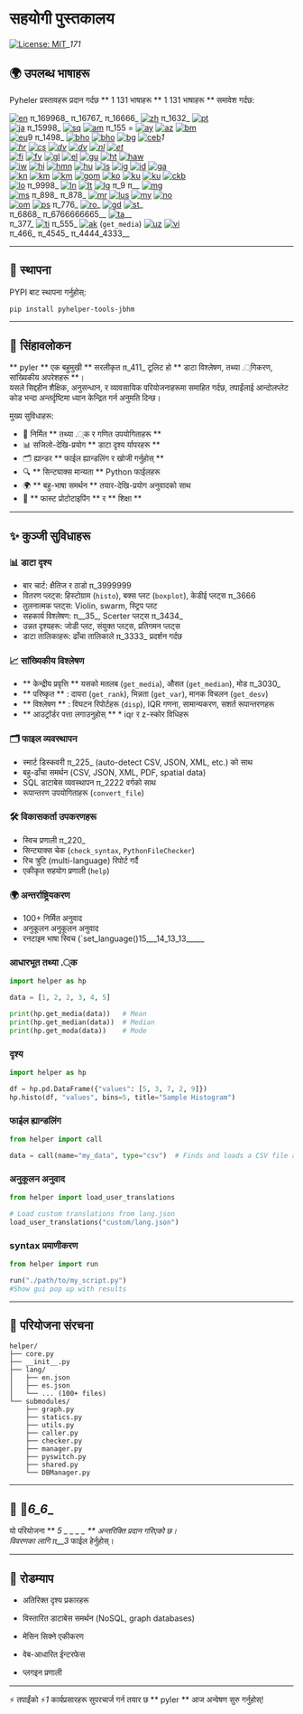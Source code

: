 # सहयोगी पुस्तकालय

[![License: MIT](https://img.shields.io/badge/License-MIT-yellow.svg)](LICENSE)__171_

## 🌍 उपलब्ध भाषाहरू

Pyheler प्रस्तावहरू प्रदान गर्दछ ** 1 131 भाषाहरू ** 1 131 भाषाहरू ** समावेश गर्दछ:

[![en](https://img.shields.io/badge/lang-en-red.svg)](readme/README.md) π_169968_ π_16767_ π_16666_ [![zh](https://img.shields.io/badge/lang-zh-black.svg)](readme/README.zh.md) π_1632_ [![pt](https://img.shields.io/badge/lang-pt-brightgreen.svg)](readme/README.pt.md)  
[![ja](https://img.shields.io/badge/lang-ja-red.svg)](readme/README.ja.md) π_15998_ [![sq](https://img.shields.io/badge/lang-sq-blue.svg)](readme/README.sq.md) [![am](https://img.shields.io/badge/lang-am-green.svg)](readme/README.am.md) π_155 = [![ay](https://img.shields.io/badge/lang-ay-brown.svg)](readme/README.ay.md) [![az](https://img.shields.io/badge/lang-az-lightblue.svg)](readme/README.az.md) [![bm](https://img.shields.io/badge/lang-bm-darkgreen.svg)](readme/README.bm.md)  
[![eu](https://img.shields.io/badge/lang-eu-pink.svg)](readme/README.eu.md)9 π_1498_ [![bho](https://img.shields.io/badge/lang-bho-orange.svg)](readme/README.bho.md) [![bho](https://img.shields.io/badge/lang-bho-orange.svg)](readme/README.bho.md) [![bg](https://img.shields.io/badge/lang-bg-green.svg)](readme/README.bg.md) [![ceb](https://img.shields.io/badge/lang-ceb-blue.svg)](readme/README.ceb.md)__1_  
[![hr](https://img.shields.io/badge/lang-hr-blue.svg)](readme/README.hr.md) [![cs](https://img.shields.io/badge/lang-cs-red.svg)](readme/README.cs.md) [![dv](https://img.shields.io/badge/lang-dv-orange.svg)](readme/README.dv.md) [![dv](https://img.shields.io/badge/lang-dv-orange.svg)](readme/README.dv.md) [![nl](https://img.shields.io/badge/lang-nl-orange.svg)](readme/README.nl.md) [![et](https://img.shields.io/badge/lang-et-blue.svg)](readme/README.et.md)_  
[![fi](https://img.shields.io/badge/lang-fi-blue.svg)](readme/README.fi.md) [![fy](https://img.shields.io/badge/lang-fy-orange.svg)](readme/README.fy.md) [![gl](https://img.shields.io/badge/lang-gl-green.svg)](readme/README.gl.md) [![el](https://img.shields.io/badge/lang-el-blue.svg)](readme/README.el.md) [![gu](https://img.shields.io/badge/lang-gu-orange.svg)](readme/README.gu.md) [![ht](https://img.shields.io/badge/lang-ht-green.svg)](readme/README.ht.md) [![haw](https://img.shields.io/badge/lang-haw-red.svg)](readme/README.haw.md)  
[![iw](https://img.shields.io/badge/lang-iw-purple.svg)](readme/README.iw.md) [![hi](https://img.shields.io/badge/lang-hi-orange.svg)](readme/README.hi.md) [![hmn](https://img.shields.io/badge/lang-hmn-green.svg)](readme/README.hmn.md) [![hu](https://img.shields.io/badge/lang-hu-blue.svg)](readme/README.hu.md) [![is](https://img.shields.io/badge/lang-is-red.svg)](readme/README.is.md) [![ig](https://img.shields.io/badge/lang-ig-purple.svg)](readme/README.ig.md) [![id](https://img.shields.io/badge/lang-id-green.svg)](readme/README.id.md) [![ga](https://img.shields.io/badge/lang-ga-blue.svg)](readme/README.ga.md)  
[![kn](https://img.shields.io/badge/lang-kn-purple.svg)](readme/README.kn.md) [![km](https://img.shields.io/badge/lang-km-green.svg)](readme/README.km.md) [![km](https://img.shields.io/badge/lang-km-green.svg)](readme/README.km.md) [![gom](https://img.shields.io/badge/lang-gom-red.svg)](readme/README.gom.md) [![ko](https://img.shields.io/badge/lang-ko-purple.svg)](readme/README.ko.md) [![ku](https://img.shields.io/badge/lang-ku-green.svg)](readme/README.ku.md) [![ku](https://img.shields.io/badge/lang-ku-green.svg)](readme/README.ku.md) [![ckb](https://img.shields.io/badge/lang-ckb-blue.svg)](readme/README.ckb.md)  
[![lo](https://img.shields.io/badge/lang-lo-purple.svg)](readme/README.lo.md) π_9998_ [![ln](https://img.shields.io/badge/lang-ln-blue.svg)](readme/README.ln.md) [![lt](https://img.shields.io/badge/lang-lt-red.svg)](readme/README.lt.md) [![lg](https://img.shields.io/badge/lang-lg-purple.svg)](readme/README.lg.md) π_9 π__ [![mg](https://img.shields.io/badge/lang-mg-red.svg)](readme/README.mg.md)  
[![ms](https://img.shields.io/badge/lang-ms-purple.svg)](readme/README.ms.md) π_898_ π_878_ [![mr](https://img.shields.io/badge/lang-mr-red.svg)](readme/README.mr.md) [![lus](https://img.shields.io/badge/lang-lus-purple.svg)](readme/README.lus.md) [![my](https://img.shields.io/badge/lang-my-green.svg)](readme/README.my.md) [![no](https://img.shields.io/badge/lang-no-red.svg)](readme/README.no.md)  
[![om](https://img.shields.io/badge/lang-om-orange.svg)](readme/README.om.md) [![ps](https://img.shields.io/badge/lang-ps-green.svg)](readme/README.ps.md) π_776_ [![ro](https://img.shields.io/badge/lang-ro-purple.svg)](readme/README.ro.md)_ [![gd](https://img.shields.io/badge/lang-gd-blue.svg)](readme/README.gd.md) [![st](https://img.shields.io/badge/lang-st-purple.svg)](readme/README.st.md)_  
π_6868_ π_6766666665__ [![ta](https://img.shields.io/badge/lang-ta-purple.svg)](readme/README.ta.md)__  
π_377_ [![ti](https://img.shields.io/badge/lang-ti-red.svg)](readme/README.ti.md) π_555_ [![ak](https://img.shields.io/badge/lang-ak-green.svg)](readme/README.ak.md) (`get_media`) [![uz](https://img.shields.io/badge/lang-uz-orange.svg)](readme/README.uz.md) [![vi](https://img.shields.io/badge/lang-vi-green.svg)](readme/README.vi.md)  
π_466_ π_4545_ π_4444_4333__

---


## 🚀 स्थापना

PYPI बाट स्थापना गर्नुहोस्:

```bash
pip install pyhelper-tools-jbhm
```

---

## 📖 सिंहावलोकन

** pyler ** एक बहुमुखी ** सरलीकृत π_411_ टूलिट हो ** डाटा विश्लेषण, तथ्या .्गिकरण, सांख्यिकीय अपरेशहरू **।  
यसले सिद्दहीन शैक्षिक, अनुसन्धान, र व्यावसायिक परियोजनाहरूमा समाहित गर्दछ, तपाईंलाई आन्दोलप्लेट कोड भन्दा अन्तर्दृष्टिमा ध्यान केन्द्रित गर्न अनुमति दिन्छ।

मुख्य सुविधाहरू:
- 🧮 निर्मित ** तथ्या .्क र गणित उपयोगिताहरू ** 
- 📊 सजिलो-देखि-प्रयोग ** डाटा दृश्य र्यापरहरू ** 
- 🗂 ह्यान्डर ** फाईल ह्यान्डलिंग र खोजी गर्नुहोस् ** 
- 🔍 ** सिन्ट्याक्स मान्यता ** Python फाईलहरू
- 🌍 ** बहु-भाषा समर्थन ** तयार-देखि-प्रयोग अनुवादको साथ
- 🚀 ** फास्ट प्रोटोटाइपिंग ** र ** शिक्षा ** 

---

## ✨ कुञ्जी सुविधाहरू

### 📊 डाटा दृश्य
- बार चार्ट: क्षैतिज र ठाडो π_3999999  
- वितरण प्लट्स: हिस्टोग्राम (`histo`), बक्स प्लट (`boxplot`), केडीई प्लट्स π_3666  
- तुलनात्मक प्लट्स: Violin, swarm, स्ट्रिप प्लट  
- सहकार्य विश्लेषण: π__35_, Scerter प्लट्स π_3434_  
- उन्नत दृश्यहरू: जोडी प्लट, संयुक्त प्लट्स, प्रतिगमन प्लट्स  
- डाटा तालिकाहरू: ढाँचा तालिकाले π_3333_ प्रदर्शन गर्दछ  

### 📈 सांख्यिकीय विश्लेषण
- ** केन्द्रीय प्रवृत्ति ** यसको मतलब (`get_media`), औसत (`get_median`), मोड π_3030_  
- ** परिष्कृत ** : दायरा (`get_rank`), भिन्नता (`get_var`), मानक विचलन (`get_desv`)  
- ** विश्लेषण ** : विघटन रिपोर्टहरू (`disp`), IQR गणना, सामान्यकरण, सशर्त रूपान्तरणहरू  
- ** आउट्रॉर्डर पत्ता लगाउनुहोस् ** * iqr र z-स्कोर विधिहरू  

### 🗂️ फाइल व्यवस्थापन
- स्मार्ट डिस्कवरी π_225_ (auto-detect CSV, JSON, XML, etc.) को साथ  
- बहु-ढाँचा समर्थन (CSV, JSON, XML, PDF, spatial data)  
- SQL डाटाबेस व्यवस्थापन π_2222 वर्गको साथ  
- रूपान्तरण उपयोगिताहरू (`convert_file`)  

### 🛠️ विकासकर्ता उपकरणहरू
- स्विच प्रणाली π_220_  
- सिन्ट्याक्स चेक (`check_syntax`, `PythonFileChecker`)  
- रिच त्रुटि (multi-language) रिपोर्ट गर्दै  
- एकीकृत सहयोग प्रणाली (`help`)  

### 🌍 अन्तर्राष्ट्रियकरण
- 100+ निर्मित अनुवाद  
- अनुकूलन अनुकूलन अनुवाद  
- रनटाइम भाषा स्विच (`set_language()15___14_13_13_____


### आधारभूत तथ्या .्क
```python
import helper as hp

data = [1, 2, 2, 3, 4, 5]

print(hp.get_media(data))   # Mean
print(hp.get_median(data))  # Median
print(hp.get_moda(data))    # Mode
```

### दृश्य
```python
import helper as hp

df = hp.pd.DataFrame({"values": [5, 3, 7, 2, 9]})
hp.histo(df, "values", bins=5, title="Sample Histogram")
```

### फाईल ह्यान्डलिंग
```python
from helper import call

data = call(name="my_data", type="csv")  # Finds and loads a CSV file automatically
```

### अनुकूलन अनुवाद
```python
from helper import load_user_translations

# Load custom translations from lang.json
load_user_translations("custom/lang.json")
```

### syntax प्रमाणीकरण
```python
from helper import run

run("./path/to/my_script.py")
#Show gui pop up with results
```

---

## 📂 परियोजना संरचना

```
helper/
├── core.py
├── __init__.py
├── lang/
│   ├── en.json
│   ├── es.json
│   └── ... (100+ files)
└── submodules/
    ├── graph.py
    ├── statics.py
    ├── utils.py
    ├── caller.py
    ├── checker.py
    ├── manager.py
    ├── pyswitch.py
    ├── shared.py
    └── DBManager.py
```

---

## 📜 📜_6_6__

यो परियोजना ** __5_ _ _ _ _ ** अन्तरिक्ति प्रदान गरिएको छ।  
विवरणका लागि π__3_ फाईल हेर्नुहोस्।

---

## 🔮 रोडम्याप

- अतिरिक्त दृश्य प्रकारहरू

- विस्तारित डाटाबेस समर्थन (NoSQL, graph databases)

- मेसिन सिक्ने एकीकरण

- वेब-आधारित ईन्टरफेस

- प्लगइन प्रणाली

---

⚡ तपाईंको ⚡_1_ कार्यप्रसारहरू सुपरचार्ज गर्न तयार छ ** pyler ** आज अन्वेषण सुरु गर्नुहोस्!